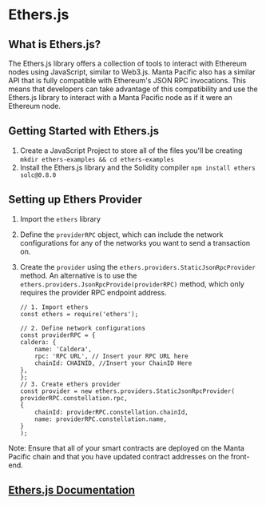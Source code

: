 # Ethers.js

## What is Ethers.js?

The Ethers.js library offers a collection of tools to interact with Ethereum nodes using JavaScript, similar to Web3.js. Manta Pacific also has a similar API that is fully compatible with Ethereum's JSON RPC invocations. This means that developers can take advantage of this compatibility and use the Ethers.js library to interact with a Manta Pacific node as if it were an Ethereum node.

## Getting Started with Ethers.js

1. Create a JavaScript Project to store all of the files you'll be creating
   `mkdir ethers-examples && cd ethers-examples`
2. Install the Ethers.js library and the Solidity compiler
   `npm install ethers solc@0.8.0`

## Setting up Ethers Provider

1. Import the `ethers` library
2. Define the `providerRPC` object, which can include the network configurations for any of the networks you want to send a transaction on.
3. Create the `provider` using the `ethers.providers.StaticJsonRpcProvider` method. An alternative is to use the `ethers.providers.JsonRpcProvide(providerRPC)` method, which only requires the provider RPC endpoint address.

    ``` solidity
    // 1. Import ethers
    const ethers = require('ethers');

    // 2. Define network configurations
    const providerRPC = {
    caldera: {
        name: 'Caldera',
        rpc: 'RPC URL', // Insert your RPC URL here
        chainId: CHAINID, //Insert your ChainID Here
    },
    };
    // 3. Create ethers provider
    const provider = new ethers.providers.StaticJsonRpcProvider(
    providerRPC.constellation.rpc,
    {
        chainId: providerRPC.constellation.chainId,
        name: providerRPC.constellation.name,
    }
    );
    ```

Note: Ensure that all of your smart contracts are deployed on the Manta Pacific chain and that you have updated contract addresses on the front-end.

## [Ethers.js Documentation](https://docs.ethers.org/v5/)